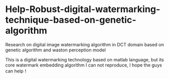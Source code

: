 # Help-Robust-digital-watermarking-technique-based-on-genetic-algorithm
Research on digital image watermarking algorithm in DCT domain based on genetic algorithm and waston perception model

This is a digital watermarking technology based on matlab language, but its core watermark embedding algorithm I can not reproduce, I hope the guys can help！
